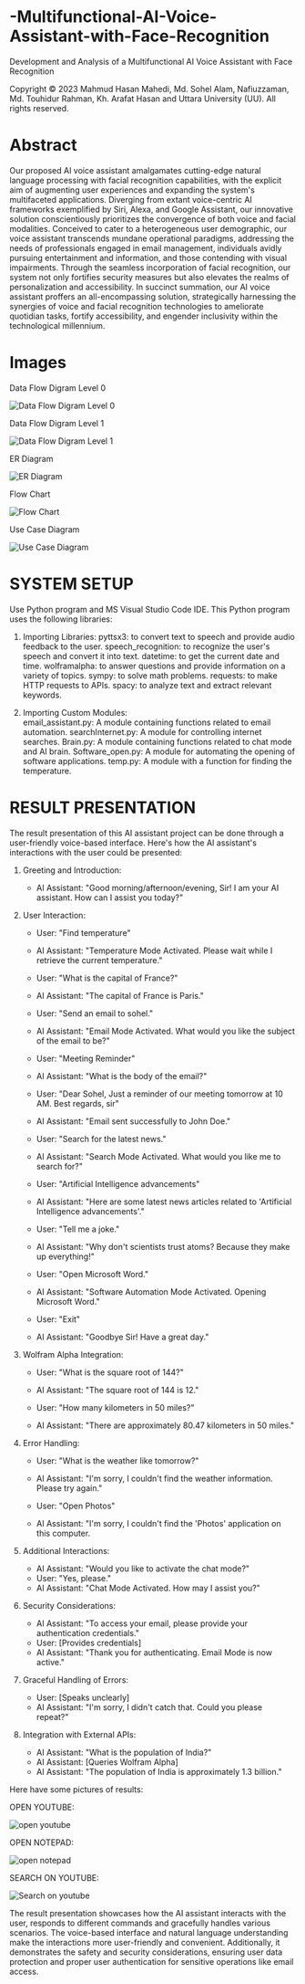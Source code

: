 # -Multifunctional-AI-Voice-Assistant-with-Face-Recognition
 Development and Analysis of a Multifunctional AI Voice Assistant with Face Recognition

Copyright © 2023 Mahmud Hasan Mahedi, Md. Sohel Alam, Nafiuzzaman, Md. Touhidur Rahman, Kh. Arafat Hasan and Uttara University (UU). All rights reserved.

    
# Abstract
 Our proposed AI voice assistant amalgamates cutting-edge natural language processing with facial recognition capabilities, with the explicit aim of augmenting user experiences and expanding the system's multifaceted applications. Diverging from extant voice-centric AI frameworks exemplified by Siri, Alexa, and Google Assistant, our innovative solution conscientiously prioritizes the convergence of both voice and facial modalities. Conceived to cater to a heterogeneous user demographic, our voice assistant transcends mundane operational paradigms, addressing the needs of professionals engaged in email management, individuals avidly pursuing entertainment and information, and those contending with visual impairments. Through the seamless incorporation of facial recognition, our system not only fortifies security measures but also elevates the realms of personalization and accessibility. In succinct summation, our AI voice assistant proffers an all-encompassing solution, strategically harnessing the synergies of voice and facial recognition technologies to ameliorate quotidian tasks, fortify accessibility, and engender inclusivity within the technological  millennium.

# Images

Data Flow Digram Level 0

![Data Flow Digram Level 0](https://github.com/mahedi4225/-Multifunctional-AI-Voice-Assistant-with-Face-Recognition/assets/114085625/e9dedd4c-15fe-437c-b8aa-32371eeac9b1)

Data Flow Digram Level 1

![Data Flow Digram Level 1](https://github.com/mahedi4225/-Multifunctional-AI-Voice-Assistant-with-Face-Recognition/assets/114085625/7ebdf20b-ef68-4dd9-8410-3090e9a3df26)

ER Diagram

![ER Diagram](https://github.com/mahedi4225/-Multifunctional-AI-Voice-Assistant-with-Face-Recognition/assets/114085625/6361de67-ab30-471e-a6f7-6b4e8aa0be2f)

Flow Chart

![Flow Chart](https://github.com/mahedi4225/-Multifunctional-AI-Voice-Assistant-with-Face-Recognition/assets/114085625/8a33ca09-4a7f-43de-8871-d9628e3cf61d)

Use Case Diagram

![Use Case Diagram](https://github.com/mahedi4225/-Multifunctional-AI-Voice-Assistant-with-Face-Recognition/assets/114085625/cd852e55-03bc-4f79-8d4c-e474fc96e57d)

# SYSTEM SETUP

Use Python program and MS Visual Studio Code IDE. This Python program uses the following libraries:

1. Importing Libraries:
  pyttsx3: to convert text to speech and provide audio feedback to the user.
speech_recognition: to recognize the user's speech and convert it into text.
datetime: to get the current date and time.
wolframalpha: to answer questions and provide information on a variety of topics.
  sympy: to solve math problems.
  requests: to make HTTP requests to APIs.
  spacy: to analyze text and extract relevant keywords.

2. Importing Custom Modules:   
  email_assistant.py: A module containing functions related to email automation.
  searchInternet.py: A module for controlling internet searches.
  Brain.py: A module containing functions related to chat mode and AI brain.
  Software_open.py: A module for automating the opening of software applications.
  temp.py: A module with a function for finding the temperature.

# RESULT PRESENTATION
  The result presentation of this AI assistant project can be done through a user-friendly voice-based interface. Here's how the AI assistant's interactions with the user could be presented:

1. Greeting and Introduction:
   - AI Assistant: "Good morning/afternoon/evening, Sir! I am your AI assistant. How can I assist you today?"

2. User Interaction:
   - User: "Find temperature"
   - AI Assistant: "Temperature Mode Activated. Please wait while I retrieve the current temperature."
   - User: "What is the capital of France?"
   - AI Assistant: "The capital of France is Paris."

   - User: "Send an email to sohel."
   - AI Assistant: "Email Mode Activated. What would you like the subject of the email to be?"
   - User: "Meeting Reminder"
   - AI Assistant: "What is the body of the email?"
   - User: "Dear Sohel, Just a reminder of our meeting tomorrow at 10 AM. Best regards, sir"
   - AI Assistant: "Email sent successfully to John Doe."

   - User: "Search for the latest news."
   - AI Assistant: "Search Mode Activated. What would you like me to search for?"

   - User: "Artificial Intelligence advancements"
   - AI Assistant: "Here are some latest news articles related to 'Artificial Intelligence advancements'."

   - User: "Tell me a joke."
   - AI Assistant: "Why don't scientists trust atoms? Because they make up everything!"

   - User: "Open Microsoft Word."
   - AI Assistant: "Software Automation Mode Activated. Opening Microsoft Word."
   - User: "Exit"
   - AI Assistant: "Goodbye Sir! Have a great day."

3. Wolfram Alpha Integration:
   - User: "What is the square root of 144?"
   - AI Assistant: "The square root of 144 is 12."

   - User: "How many kilometers in 50 miles?"
   - AI Assistant: "There are approximately 80.47 kilometers in 50 miles."

4. Error Handling:
   - User: "What is the weather like tomorrow?"
   - AI Assistant: "I'm sorry, I couldn't find the weather information. Please try again."

   - User: "Open Photos"
   - AI Assistant: "I'm sorry, I couldn't find the 'Photos' application on this computer.

5. Additional Interactions:
   - AI Assistant: "Would you like to activate the chat mode?"
   - User: "Yes, please."
   - AI Assistant: "Chat Mode Activated. How may I assist you?"

6. Security Considerations:
   - AI Assistant: "To access your email, please provide your authentication credentials."
   - User: [Provides credentials]
   - AI Assistant: "Thank you for authenticating. Email Mode is now active."

7. Graceful Handling of Errors:
   - User: [Speaks unclearly]
   - AI Assistant: "I'm sorry, I didn't catch that. Could you please repeat?"

8. Integration with External APIs:
   - AI Assistant: "What is the population of India?"
   - AI Assistant: [Queries Wolfram Alpha]
   - AI Assistant: "The population of India is approximately 1.3 billion."
  
Here have some pictures of results:

OPEN YOUTUBE:

![open youtube](https://github.com/mahedi4225/-Multifunctional-AI-Voice-Assistant-with-Face-Recognition/assets/114085625/ee1985c2-48af-40c0-b0b2-c9a9dd7b65aa)

OPEN NOTEPAD:

![open notepad](https://github.com/mahedi4225/-Multifunctional-AI-Voice-Assistant-with-Face-Recognition/assets/114085625/c162ea2f-294e-4e80-8813-32f62d5a2194)

SEARCH ON YOUTUBE:

![Search on youtube](https://github.com/mahedi4225/-Multifunctional-AI-Voice-Assistant-with-Face-Recognition/assets/114085625/66c10f26-3ad6-4ded-8b5f-2e5d6aa26c23)

The result presentation showcases how the AI assistant interacts with the user, responds to different commands and gracefully handles various scenarios. The voice-based interface and natural language understanding make the interactions more user-friendly and convenient. Additionally, it demonstrates the safety and security considerations, ensuring user data protection and proper user authentication for sensitive operations like email access.





